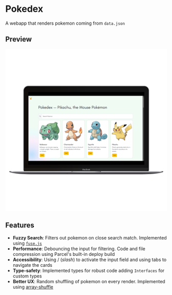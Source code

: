 # Pokedex

A webapp that renders pokemon coming from `data.json`

## Preview

![image](./Mockup.png)

## Features

- **Fuzzy Search**: Filters out pokemon on close search match. Implemented using [`fuse.js`](https://www.fusejs.io/)
- **Performance**: Debouncing the input for filtering. Code and file compression using Parcel's built-in deploy build
- **Accessibility**: Using / (_slash_) to activate the input field and using tabs to navigate the cards
- **Type-safety**: Implemented types for robust code adding `Interfaces` for custom types
- **Better UX**: Random shuffling of pokemon on every render. Implemented using [array-shuffle](https://www.npmjs.com/package/array-shuffle)
